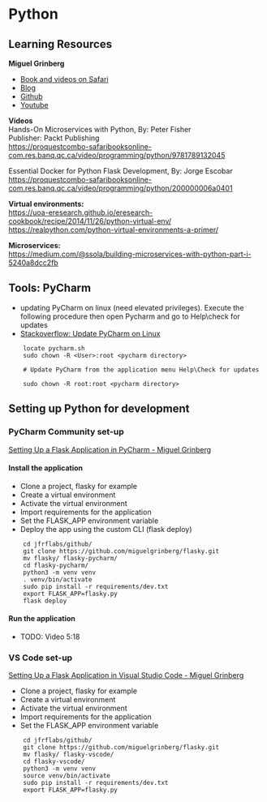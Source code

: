 # Python

## Learning Resources

**Miguel Grinberg**
- [Book and videos on Safari](https://proquestcombo-safaribooksonline-com.res.banq.qc.ca/search?q=Miguel%20Grinberg)
- [Blog](https://blog.miguelgrinberg.com/)
- [Github](https://github.com/miguelgrinberg)
- [Youtube](https://www.youtube.com/channel/UCZJiXG_auf0o7LByqC1LHuQ)

**Videos**   
Hands-On Microservices with Python, By: Peter Fisher   
Publisher: Packt Publishing   
https://proquestcombo-safaribooksonline-com.res.banq.qc.ca/video/programming/python/9781789132045

Essential Docker for Python Flask Development, By: Jorge Escobar  
https://proquestcombo-safaribooksonline-com.res.banq.qc.ca/video/programming/python/200000006a0401

**Virtual environments:**    
https://uoa-eresearch.github.io/eresearch-cookbook/recipe/2014/11/26/python-virtual-env/
https://realpython.com/python-virtual-environments-a-primer/

**Microservices:**   
https://medium.com/@ssola/building-microservices-with-python-part-i-5240a8dcc2fb

## Tools: PyCharm

- updating PyCharm on linux (need elevated privileges). Execute the following procedure then open Pycharm and go to Help\check for updates
- [Stackoverflow: Update PyCharm on Linux](https://stackoverflow.com/questions/23255033/update-pycharm-on-linux)


```
    locate pycharm.sh
    sudo chown -R <User>:root <pycharm directory>

    # Update PyCharm from the application menu Help\Check for updates

    sudo chown -R root:root <pycharm directory>
```
## Setting up Python for development

### PyCharm Community set-up

[Setting Up a Flask Application in PyCharm - Miguel Grinberg](https://youtu.be/bZUokrYanFM)  

#### Install the application

- Clone a project, flasky for example
- Create a virtual environment
- Activate the virtual environment
- Import requirements for the application
- Set the FLASK_APP environment variable
- Deploy the app using the custom CLI (flask deploy)

```
    cd jfrflabs/github/
    git clone https://github.com/miguelgrinberg/flasky.git
    mv flasky/ flasky-pycharm/
    cd flasky-pycharm/
    python3 -m venv venv
    . venv/bin/activate
    sudo pip install -r requirements/dev.txt 
    export FLASK_APP=flasky.py
    flask deploy
```

#### Run the application

- TODO: Video 5:18

### VS Code set-up

[Setting Up a Flask Application in Visual Studio Code - Miguel Grinberg](https://youtu.be/UXqiVe6h3lA) 

- Clone a project, flasky for example
- Create a virtual environment
- Activate the virtual environment
- Import requirements for the application
- Set the FLASK_APP environment variable

```
    cd jfrflabs/github/
    git clone https://github.com/miguelgrinberg/flasky.git
    mv flasky/ flasky-vscode/
    cd flasky-vscode/
    python3 -m venv venv
    source venv/bin/activate
    sudo pip install -r requirements/dev.txt 
    export FLASK_APP=flasky.py

```


